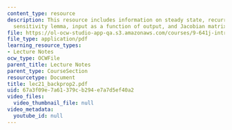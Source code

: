 ```yaml
---
content_type: resource
description: This resource includes information on steady state, recurrent backpropagation,
  sensitivity lemma, input as a function of output, and Jacobian matrix.
file: https://ol-ocw-studio-app-qa.s3.amazonaws.com/courses/9-641j-introduction-to-neural-networks-spring-2005/67a3f09e7a61379cb294e7a7d5ef40a2_lec21_backprop2.pdf
file_type: application/pdf
learning_resource_types:
- Lecture Notes
ocw_type: OCWFile
parent_title: Lecture Notes
parent_type: CourseSection
resourcetype: Document
title: lec21_backprop2.pdf
uid: 67a3f09e-7a61-379c-b294-e7a7d5ef40a2
video_files:
  video_thumbnail_file: null
video_metadata:
  youtube_id: null
---
```

